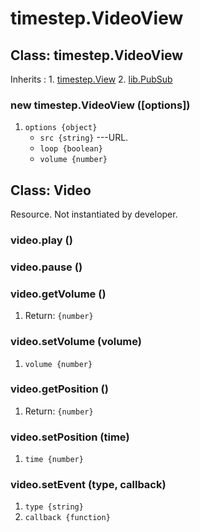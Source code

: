 # timestep.VideoView

## Class: timestep.VideoView

Inherits
:    1. [timestep.View](./timestep-view.html)
     2. [lib.PubSub](./lib-pubsub.html)

### new timestep.VideoView ([options])
1. `options {object}`
	* `src {string}` ---URL.
	* `loop {boolean}`
	* `volume {number}`


## Class: Video

Resource. Not instantiated by developer.

### video.play ()

### video.pause ()

### video.getVolume ()
1. Return: `{number}`

### video.setVolume (volume)
1. `volume {number}`

### video.getPosition ()
1. Return: `{number}`

### video.setPosition (time)
1. `time {number}`

### video.setEvent (type, callback)
1. `type {string}`
2. `callback {function}`
